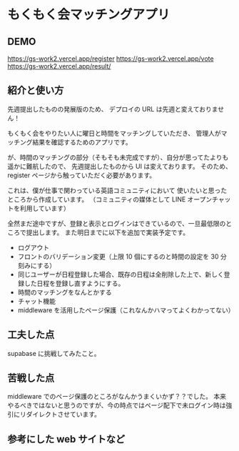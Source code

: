# もくもく会マッチングアプリ

## DEMO

https://gs-work2.vercel.app/register
https://gs-work2.vercel.app/vote
https://gs-work2.vercel.app/result/

## 紹介と使い方

先週提出したものの発展版のため、
デプロイの URL は先週と変えておりません！

もくもく会をやりたい人に曜日と時間をマッチングしていただき、
管理人がマッチング結果を確認するためのアプリです。

が、時間のマッチングの部分（そもそも未完成ですが）、自分が思ってたよりも遥かに難航したので、
先週提出したものから UI は変えております。
そのため、register ページから触っていただく必要があります。

これは、僕が仕事で関わっている英語コミュニティにおいて
使いたいと思ったところから作成しています。
（コミュニティの媒体として LINE オープンチャットを利用しています）

全然まだ途中ですが、登録と表示とログインはできているので、一旦最低限のところで提出します。
また明日までに以下を追加で実装予定です。

- ログアウト
- フロントのバリデーション変更（上限 10 個にするのと時間の設定を 30 分刻みにする）
- 同じユーザーが日程登録した場合、既存の日程は全削除した上で、新しく登録した日程を登録し直すようにする。
- 時間のマッチングをなんとかする
- チャット機能
- middleware を活用したページ保護（これなんかハマってよくわかってない）

## 工夫した点

supabase に挑戦してみたこと。

## 苦戦した点

middleware でのページ保護のところがなんかうまくいかず？？でした。
本来やるべきではないと思うのですが、今の時点ではページ配下で未ログイン時は強引にリダイレクトさせています。

## 参考にした web サイトなど
